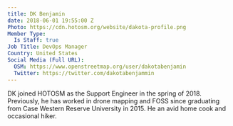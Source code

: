 ```yaml
---
title: DK Benjamin
date: 2018-06-01 19:55:00 Z
Photo: https://cdn.hotosm.org/website/dakota-profile.png
Member Type:
  Is Staff: true
Job Title: DevOps Manager
Country: United States
Social Media (Full URL):
  OSM: https://www.openstreetmap.org/user/dakotabenjamin
  Twitter: https://twitter.com/dakotabenjammin
---
```


DK joined HOTOSM as the Support Engineer in the spring of 2018. Previously, he has worked in drone mapping and FOSS since graduating from Case Western Reserve University in 2015. He an avid home cook and occasional hiker.  

